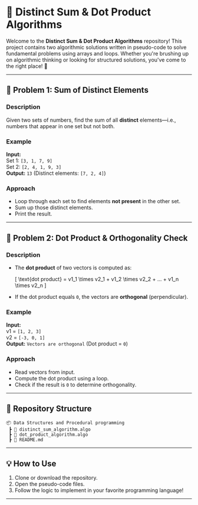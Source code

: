 # 🚀 Distinct Sum & Dot Product Algorithms

Welcome to the **Distinct Sum & Dot Product Algorithms** repository! This project contains two algorithmic solutions written in pseudo-code to solve fundamental problems using arrays and loops. Whether you're brushing up on algorithmic thinking or looking for structured solutions, you've come to the right place! 🎯

---
## 📌 Problem 1: Sum of Distinct Elements

### Description
Given two sets of numbers, find the sum of all **distinct** elements—i.e., numbers that appear in one set but not both.

### Example
**Input:**  
Set 1: `[3, 1, 7, 9]`  
Set 2: `[2, 4, 1, 9, 3]`  
**Output:** `13` (Distinct elements: `[7, 2, 4]`)

### Approach
- Loop through each set to find elements **not present** in the other set.
- Sum up those distinct elements.
- Print the result.

---
## 📌 Problem 2: Dot Product & Orthogonality Check

### Description
- The **dot product** of two vectors is computed as:
  
  \[ \text{dot product} = v1_1 \times v2_1 + v1_2 \times v2_2 + ... + v1_n \times v2_n \]
  
- If the dot product equals `0`, the vectors are **orthogonal** (perpendicular).

### Example
**Input:**  
v1 = `[1, 2, 3]`  
v2 = `[-3, 0, 1]`  
**Output:** `Vectors are orthogonal` (Dot product = `0`)

### Approach
- Read vectors from input.
- Compute the dot product using a loop.
- Check if the result is `0` to determine orthogonality.

---
## 📂 Repository Structure
```
📦 Data Structures and Procedural programming
 ┣ 📄 distinct_sum_algorithm.algo
 ┣ 📄 dot_product_algorithm.algo
 ┣ 📄 README.md
```

---
## 💡 How to Use
1. Clone or download the repository.
2. Open the pseudo-code files.
3. Follow the logic to implement in your favorite programming language!

---

